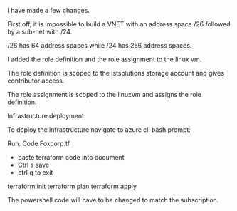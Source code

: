 I have made a few changes.

First off, it is impossible to build a VNET with an address space /26 followed by a sub-net with /24.

/26 has 64 address spaces while /24 has 256 address spaces.

I added the role definition and the role assignment to the linux vm.

The role definition is scoped to the istsolutions storage account and gives contributor access.

The role assignment is scoped to the linuxvm and assigns the role definition.

Infrastructure deployment:

To deploy the infrastructure navigate to azure cli bash prompt:

Run:
Code Foxcorp.tf
- paste terraform code into document
- Ctrl s save
- ctrl q to exit

terraform init
terraform plan
terraform apply

The powershell code will have to be changed to match the subscription.
